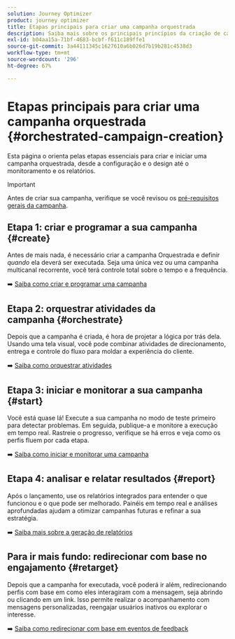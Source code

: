 ```yaml
---
solution: Journey Optimizer
product: journey optimizer
title: Etapas principais para criar uma campanha orquestrada
description: Saiba mais sobre os principais princípios da criação de campanhas orquestradas com o Adobe Journey Optimizer
exl-id: b04aa15a-71bf-4683-bcbf-f611c189ffe1
source-git-commit: 3a44111345c1627610a6b026d7b19b281c4538d3
workflow-type: tm+mt
source-wordcount: '296'
ht-degree: 67%

---
```



# Etapas principais para criar uma campanha orquestrada {#orchestrated-campaign-creation}

Esta página o orienta pelas etapas essenciais para criar e iniciar uma campanha orquestrada, desde a configuração e o design até o monitoramento e os relatórios.

<!--
<table style="table-layout:fixed"><tr style="border: 0; text-align: center;" >
<td><a href="#create"><img alt="Create & schedule your campaign" src="../../channels/assets/do-not-localize/email.png"></a><br/><a href="#create"><strong>Create & schedule your campaign</strong></a></td>
<td><a href="#orchestrate"><img alt="Orchestrate campaign activities" src="../../channels/assets/do-not-localize/sms.png"></a><br/><a href="#orchestrate"><strong>Orchestrate campaign activities</strong></a></td>
<td><a href="#start"><img alt="Start & monitor your campaign" src="../../channels/assets/do-not-localize/push.png"></a><a href="#start"><strong>Start & monitor your campaign</strong></a></td>
<td><a href="#report"><img alt="Analyze & report on results" src="../../channels/assets/do-not-localize/push.png"></a><a href="#report"><strong>Analyze & report on results</strong></a></td>
</tr></table>-->

>[!IMPORTANT]
>
>Antes de criar sua campanha, verifique se você revisou os [pré-requisitos gerais da campanha](../campaigns/get-started-with-campaigns.md#prerequisites).

## Etapa 1: criar e programar a sua campanha {#create}

Antes de mais nada, é necessário criar a campanha Orquestrada e definir *quando* ela deverá ser executada. Seja uma única vez ou uma campanha multicanal recorrente, você terá controle total sobre o tempo e a frequência.

➡️ [Saiba como criar e programar uma campanha](../orchestrated/create-orchestrated-campaign.md)

## Etapa 2: orquestrar atividades da campanha {#orchestrate}

Depois que a campanha é criada, é hora de projetar a lógica por trás dela. Usando uma tela visual, você pode combinar atividades de direcionamento, entrega e controle do fluxo para moldar a experiência do cliente.

➡️ [Saiba como orquestrar atividades](../orchestrated/orchestrate-activities.md)

## Etapa 3: iniciar e monitorar a sua campanha {#start}

Você está quase lá! Execute a sua campanha no modo de teste primeiro para detectar problemas. Em seguida, publique-a e monitore a execução em tempo real. Rastreie o progresso, verifique se há erros e veja como os perfis fluem por cada etapa.

➡️ [Saiba como iniciar e monitorar uma campanha](../orchestrated/start-monitor-campaigns.md)

## Etapa 4: analisar e relatar resultados {#report}

Após o lançamento, use os relatórios integrados para entender o que funcionou e o que pode ser melhorado. Painéis em tempo real e análises aprofundadas ajudam a otimizar campanhas futuras e refinar a sua estratégia.

➡️ [Saiba mais sobre a geração de relatórios](../orchestrated/reporting-campaigns.md)

## Para ir mais fundo: redirecionar com base no engajamento {#retarget}

Depois que a campanha for executada, você poderá ir além, redirecionando perfis com base em como eles interagiram com a mensagem, seja abrindo ou clicando em um link. Isso permite realizar o acompanhamento com mensagens personalizadas, reengajar usuários inativos ou explorar o interesse.

➡️ [Saiba como redirecionar com base em eventos de feedback](../orchestrated/retarget.md)
